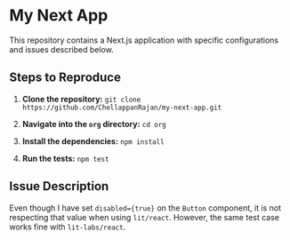 # My Next App

This repository contains a Next.js application with specific configurations and issues described below.

## Steps to Reproduce

1. **Clone the repository:** `git clone https://github.com/ChellappanRajan/my-next-app.git`

2. **Navigate into the `org` directory:** `cd org`

3. **Install the dependencies:** `npm install`

4. **Run the tests:** `npm test`

## Issue Description

Even though I have set `disabled={true}` on the `Button` component, it is not respecting that value when using `lit/react`. However, the same test case works fine with `lit-labs/react`.
